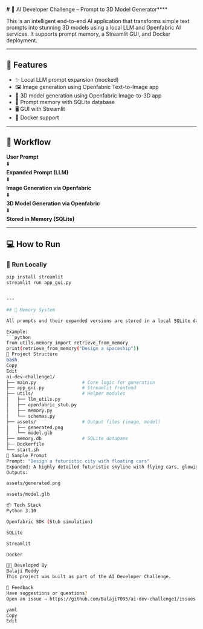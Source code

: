 **#** 🧠 AI Developer Challenge – Prompt to 3D Model Generator****

This is an intelligent end-to-end AI application that transforms simple text prompts into stunning 3D models using a local LLM and Openfabric AI services. It supports prompt memory, a Streamlit GUI, and Docker deployment.

---

## 🚀 Features

- ✨ Local LLM prompt expansion (mocked)
- 🖼️ Image generation using Openfabric Text-to-Image app
- 🧊 3D model generation using Openfabric Image-to-3D app
- 🧠 Prompt memory with SQLite database
- 🖥️ GUI with Streamlit
- 🐳 Docker support

---

## 🔄 Workflow

**User Prompt**  
⬇️  
**Expanded Prompt (LLM)**  
⬇️  
**Image Generation via Openfabric**  
⬇️  
**3D Model Generation via Openfabric**  
⬇️  
**Stored in Memory (SQLite)**

---

## 💻 How to Run

### 🧪 Run Locally

```bash
pip install streamlit
streamlit run app_gui.py


---

## 🧠 Memory System

All prompts and their expanded versions are stored in a local SQLite database called `memory.db`. This allows the app to remember what you generated earlier.

Example:
```python
from utils.memory import retrieve_from_memory
print(retrieve_from_memory("Design a spaceship"))
📂 Project Structure
bash
Copy
Edit
ai-dev-challenge1/
├── main.py                 # Core logic for generation
├── app_gui.py              # Streamlit frontend
├── utils/                  # Helper modules
│   ├── llm_utils.py
│   ├── openfabric_stub.py
│   ├── memory.py
│   └── schemas.py
├── assets/                 # Output files (image, model)
│   ├── generated.png
│   └── model.glb
├── memory.db               # SQLite database
├── Dockerfile
└── start.sh
🎨 Sample Prompt
Prompt: "Design a futuristic city with floating cars"
Expanded: A highly detailed futuristic skyline with flying cars, glowing towers, and neon-lit roads
Outputs:

assets/generated.png

assets/model.glb

📦 Tech Stack
Python 3.10

Openfabric SDK (Stub simulation)

SQLite

Streamlit

Docker

👨‍💻 Developed By
Balaji Reddy
This project was built as part of the AI Developer Challenge.

📨 Feedback
Have suggestions or questions?
Open an issue → https://github.com/Balaji7095/ai-dev-challenge1/issues

yaml
Copy
Edit










